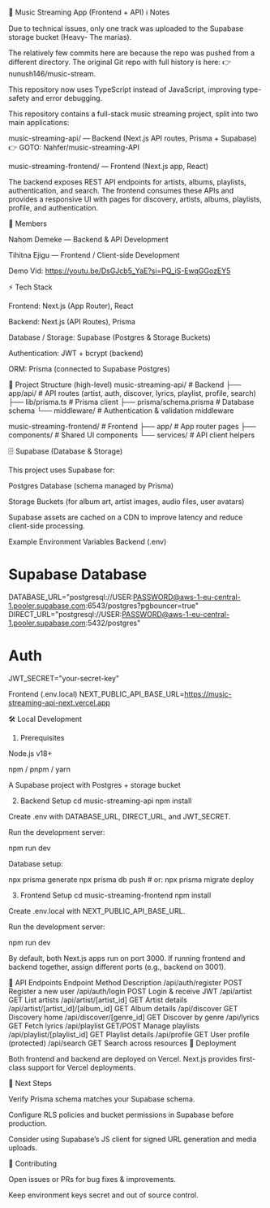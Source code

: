 🎵 Music Streaming App (Frontend + API)
ℹ️ Notes

Due to technical issues, only one track was uploaded to the Supabase storage bucket (Heavy- The marias).

The relatively few commits here are because the repo was pushed from a different directory. The original Git repo with full history is here: 👉 nunush146/music-stream.

This repository now uses TypeScript instead of JavaScript, improving type-safety and error debugging.

This repository contains a full-stack music streaming project, split into two main applications:

music-streaming-api/ — Backend (Next.js API routes, Prisma + Supabase)
👉 GOTO: Nahfer/music-streaming-API

music-streaming-frontend/ — Frontend (Next.js app, React)

The backend exposes REST API endpoints for artists, albums, playlists, authentication, and search.
The frontend consumes these APIs and provides a responsive UI with pages for discovery, artists, albums, playlists, profile, and authentication.

👥 Members

Nahom Demeke — Backend & API Development

Tihitna Ejigu — Frontend / Client-side Development

Demo Vid:
https://youtu.be/DsGJcb5_YaE?si=PQ_iS-EwqGGozEY5

⚡ Tech Stack

Frontend: Next.js (App Router), React

Backend: Next.js (API Routes), Prisma

Database / Storage: Supabase (Postgres & Storage Buckets)

Authentication: JWT + bcrypt (backend)

ORM: Prisma (connected to Supabase Postgres)

📂 Project Structure (high-level)
music-streaming-api/         # Backend
 ├── app/api/                # API routes (artist, auth, discover, lyrics, playlist, profile, search)
 ├── lib/prisma.ts           # Prisma client
 ├── prisma/schema.prisma    # Database schema
 └── middleware/             # Authentication & validation middleware

music-streaming-frontend/    # Frontend
 ├── app/                    # App router pages
 ├── components/             # Shared UI components
 └── services/               # API client helpers

🗄️ Supabase (Database & Storage)

This project uses Supabase for:

Postgres Database (schema managed by Prisma)

Storage Buckets (for album art, artist images, audio files, user avatars)

Supabase assets are cached on a CDN to improve latency and reduce client-side processing.

Example Environment Variables
Backend (.env)
# Supabase Database
DATABASE_URL="postgresql://USER:PASSWORD@aws-1-eu-central-1.pooler.supabase.com:6543/postgres?pgbouncer=true"
DIRECT_URL="postgresql://USER:PASSWORD@aws-1-eu-central-1.pooler.supabase.com:5432/postgres"

# Auth
JWT_SECRET="your-secret-key"

Frontend (.env.local)
NEXT_PUBLIC_API_BASE_URL=https://music-streaming-api-next.vercel.app

🛠️ Local Development
1. Prerequisites

Node.js v18+

npm / pnpm / yarn

A Supabase project with Postgres + storage bucket

2. Backend Setup
cd music-streaming-api
npm install

Create .env with DATABASE_URL, DIRECT_URL, and JWT_SECRET.

Run the development server:

npm run dev

Database setup:

npx prisma generate
npx prisma db push        # or: npx prisma migrate deploy

3. Frontend Setup
cd music-streaming-frontend
npm install


Create .env.local with NEXT_PUBLIC_API_BASE_URL.

Run the development server:

npm run dev


By default, both Next.js apps run on port 3000.
If running frontend and backend together, assign different ports (e.g., backend on 3001).

📌 API Endpoints
Endpoint	Method	Description
/api/auth/register	POST	Register a new user
/api/auth/login	POST	Login & receive JWT
/api/artist	GET	List artists
/api/artist/[artist_id]	GET	Artist details
/api/artist/[artist_id]/[album_id]	GET	Album details
/api/discover	GET	Discovery home
/api/discover/[genre_id]	GET	Discover by genre
/api/lyrics	GET	Fetch lyrics
/api/playlist	GET/POST	Manage playlists
/api/playlist/[playlist_id]	GET	Playlist details
/api/profile	GET	User profile (protected)
/api/search	GET	Search across resources
🚀 Deployment

Both frontend and backend are deployed on Vercel.
Next.js provides first-class support for Vercel deployments.

🔮 Next Steps

Verify Prisma schema matches your Supabase schema.

Configure RLS policies and bucket permissions in Supabase before production.

Consider using Supabase’s JS client for signed URL generation and media uploads.

🤝 Contributing

Open issues or PRs for bug fixes & improvements.

Keep environment keys secret and out of source control.